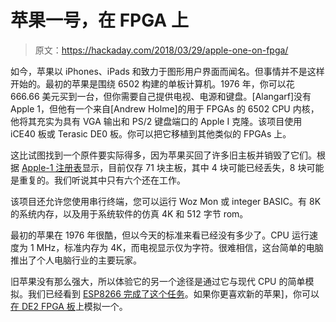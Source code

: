 # 苹果一号，在 FPGA 上

> 原文：<https://hackaday.com/2018/03/29/apple-one-on-fpga/>

如今，苹果以 iPhones、iPads 和致力于图形用户界面而闻名。但事情并不是这样开始的。最初的苹果是围绕 6502 构建的单板计算机。1976 年，你可以花 666.66 美元买到一台，但你需要自己提供电视、电源和键盘。[Alangarf]没有 Apple 1，但他有一个来自[Andrew Holme]的用于 FPGAs 的 6502 CPU 内核，他将其充实为具有 VGA 输出和 PS/2 键盘端口的 Apple I 克隆。该项目使用 iCE40 板或 Terasic DE0 板。你可以把它移植到其他类似的 FPGAs 上。

这比试图找到一个原件要实际得多，因为苹果买回了许多旧主板并销毁了它们。根据 [Apple-1 注册表](https://www.apple1registry.com/)显示，目前仅存 71 块主板，其中 4 块可能已经丢失，8 块可能是重复的。我们听说其中只有六个还在工作。

该项目还允许您使用串行终端，您可以运行 Woz Mon 或 integer BASIC。有 8K 的系统内存，以及用于系统软件的仿真 4K 和 512 字节 rom。

最初的苹果在 1976 年很酷，但以今天的标准来看已经没有多少了。CPU 运行速度为 1 MHz，标准内存为 4K，而电视显示仅为字符。很难相信，这台简单的电脑推出了个人电脑行业的主要玩家。

旧苹果没有那么强大，所以体验它的另一个途径是通过它与现代 CPU 的简单模拟。我们已经看到 [ESP8266 完成了这个任务](https://hackaday.com/2017/12/30/espple-a-wireless-apple-1-on-an-esp8266/)。如果你更喜欢新的苹果]，你可以[在 DE2 FPGA 板](https://hackaday.com/2017/10/10/apple-ii-fpga/)上模拟一个。